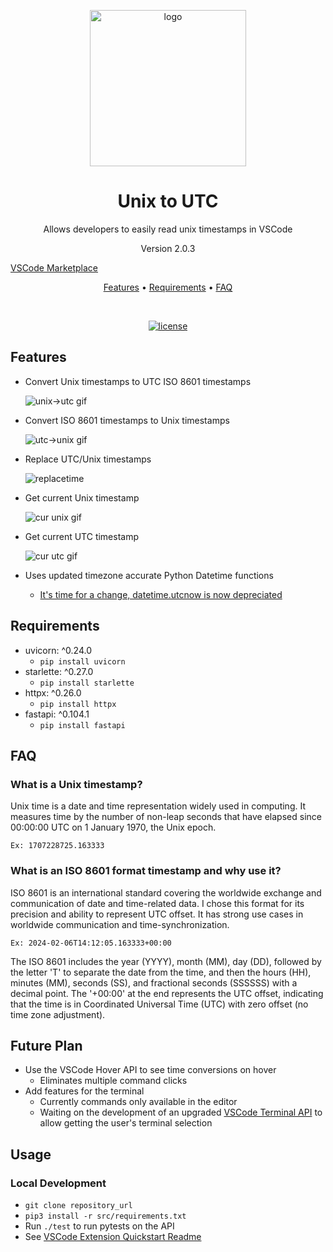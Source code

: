 <p align="center"><img src="https://github.com/3sannasia/VSCode-Extension-unix-to-utc/assets/54860072/94f63320-b1dd-48a8-9514-359b61b629b7" alt="logo" width="250px" /></p>

<h1 align="center">Unix to UTC</h1>
<p align="center"> Allows developers to easily read unix timestamps in VSCode</p>

<p align = "center"r> Version 2.0.3 </p>
<p align="center">

[VSCode Marketplace](https://marketplace.visualstudio.com/items?itemName=kashsan.unix-to-utc&ssr=false#overview)

</p>
<p align="center">
  <a href="#features">Features</a> •
    <a href="#requirements">Requirements</a>  •
  <a href="#faq">FAQ</a>

</p>

<div align="center">

<br>

[![license](https://img.shields.io/github/license/dec0dOS/amazing-github-template.svg?style=flat-square)](LICENSE)

</div>

## Features

- Convert Unix timestamps to UTC ISO 8601 timestamps

  ![unix->utc gif](https://github.com/3sannasia/VSCode-Extension-unix-to-utc/assets/54860072/2549bce4-c4ba-4ed1-8b76-ba03f276bebf)

- Convert ISO 8601 timestamps to Unix timestamps

  ![utc->unix gif](https://github.com/3sannasia/VSCode-Extension-unix-to-utc/assets/54860072/1e44ea04-bf6c-4099-af0b-2122801e726e)

- Replace UTC/Unix timestamps

  ![replacetime](https://github.com/3sannasia/VSCode-Extension-Unix-to-UTC/assets/54860072/00228890-7931-43d7-bc9b-a09b96841719)

- Get current Unix timestamp

  ![cur unix gif](https://github.com/3sannasia/VSCode-Extension-unix-to-utc/assets/54860072/82353f24-7284-466d-afac-0c76e294fa89)

- Get current UTC timestamp

  ![cur utc gif](https://github.com/3sannasia/VSCode-Extension-unix-to-utc/assets/54860072/a47043f5-8e9d-4223-9a5d-3867751a9f4a)

- Uses updated timezone accurate Python Datetime functions
  - [It's time for a change, datetime.utcnow is now depreciated](https://blog.miguelgrinberg.com/post/it-s-time-for-a-change-datetime-utcnow-is-now-deprecated)

## Requirements

- uvicorn: ^0.24.0
  - `pip install uvicorn`
- starlette: ^0.27.0
  - `pip install starlette`
- httpx: ^0.26.0
  - `pip install httpx`
- fastapi: ^0.104.1
  - `pip install fastapi`

## FAQ

### What is a Unix timestamp?

Unix time is a date and time representation widely used in computing. It measures time by the number of non-leap seconds that have elapsed since 00:00:00 UTC on 1 January 1970, the Unix epoch.

`Ex: 1707228725.163333`

### What is an ISO 8601 format timestamp and why use it?

ISO 8601 is an international standard covering the worldwide exchange and communication of date and time-related data. I chose this format for its precision and ability to represent UTC offset. It has strong use cases in worldwide communication and time-synchronization.

`Ex: 2024-02-06T14:12:05.163333+00:00`

The ISO 8601 includes the year (YYYY), month (MM), day (DD), followed by the letter 'T' to separate the date from the time, and then the hours (HH), minutes (MM), seconds (SS), and fractional seconds (SSSSSS) with a decimal point. The '+00:00' at the end represents the UTC offset, indicating that the time is in Coordinated Universal Time (UTC) with zero offset (no time zone adjustment).

## Future Plan

- Use the VSCode Hover API to see time conversions on hover
  - Eliminates multiple command clicks
- Add features for the terminal
  - Currently commands only available in the editor
  - Waiting on the development of an upgraded [VSCode Terminal API](https://github.com/microsoft/vscode/issues/188173) to allow getting the user's terminal selection

## Usage

### Local Development

- `git clone repository_url`
- `pip3 install -r src/requirements.txt`
- Run `./test` to run pytests on the API
- See [VSCode Extension Quickstart Readme](vsc-extension-quickstart.md)
